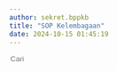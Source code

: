 ```yaml
---
author: sekret.bppkb
title: "SOP Kelembagaan"
date: 2024-10-15 01:45:19
---
```


<script>
    const items = [
        {
            title: "SOP Pengelolaan Adm Surat Masuk",
            category: "SOP Sekretariat",
            link: "https://drive.google.com/file/d/1FrmehyCFNM_Pv9ya7KFlrqsT1rZSsC7f/view?usp=sharing"
        },
        {
            title: "SOP Pengelolaan Adm Surat Keluar",
            category: "SOP Sekretariat",
            link: "https://drive.google.com/file/d/1dp8KJApNU60Poaq2Gc4wWbEwKUUQT8ZD/view?usp=sharing"
        },
        {
            title: "SOP Pedoman Penyusunan DUK",
            category: "SOP Sekretariat",
            link: "https://drive.google.com/file/d/1pSatuCxcVRhS3MqxMwkAljjBxZfkYqUJ/view?usp=sharing"
        },
        {
            title: "SOP Pedoman Usulan Formasi PNS",
            category: "SOP Sekretariat",
            link: "https://drive.google.com/file/d/10LWss0cwZt5FDU6uJIsSuO8FQLdbcHgD/view?usp=sharing"
        },
        {
            title: "SOP Usulan Kenaikan Pangkat",
            category: "SOP Sekretariat",
            link: "https://drive.google.com/file/d/1Lt23ioe5bND4xyQdyQO5GBGVUEN7ldgp/view?usp=sharing"
        },
        {
            title: "SOP Usulan Kenaikan Gaji Berkala",
            category: "SOP Sekretariat",
            link: "https://drive.google.com/file/d/18UofkAb2rgKXpwXbpKR9PQLAo6J-2xqy/view?usp=sharing"
        },
        {
            title: "SOP Pedoman Pelaksanaan Cuti ASN",
            category: "SOP Sekretariat",
            link: "https://drive.google.com/file/d/11p4fH-HmzecrqRtmevW3RIdrOGq7_O7d/view?usp=sharing"
        },
        {
            title: "SOP Pedoman Persyaratan mengikuti Diklat, Beasiswa dan Tugas Belajar",
            category: "SOP Sekretariat",
            link: "https://drive.google.com/file/d/1iqHJmqlQVl9i3CXeUv81cnPHLp-DkBIU/view?usp=sharing"
        },
        {
            title: "SOP Penyusunan Renja",
            category: "SOP Sekretariat",
            link: "https://drive.google.com/file/d/1eorAxl9sLn6mKQym5S9rN4-30CnmeamG/view?usp=sharing"
        },
        {
            title: "SOP Penyusunan Renstra",
            category: "SOP Sekretariat",
            link: "https://drive.google.com/file/d/19maRCU8NpI8Qx5iN2o1UUGTLCtazb730/view?usp=sharing"
        },
        {
            title: "SOP Penyusunan RKA",
            category: "SOP Sekretariat",
            link: "https://drive.google.com/file/d/1JG9sU_sUlWJcn4JSfwSzwIo52bmYHfhy/view?usp=sharing"
        },
        {
            title: "SOP Penyusunan DPA",
            category: "SOP Sekretariat",
            link: "https://drive.google.com/file/d/1bkwI5KTkwM1jEBa8YCmmU7tMkIoCtYsc/view?usp=sharing"
        },
        {
            title: "SOP Pelaks dan Pelaporan Monev",
            category: "SOP Sekretariat",
            link: "https://drive.google.com/file/d/1mOAicWRxA4Y0BGCa8juetxjFmw9daAbw/view?usp=sharing"
        },
        {
            title: "SOP Manajemen Resiko",
            category: "SOP Sekretariat",
            link: "https://drive.google.com/file/d/1fe0WyIGB2rq_Qd1Eq4m5vzgSGG130TUS/view?usp=sharing"
        },
        {
            title: "SOP Penatausahaan Keuangan",
            category: "SOP Sekretariat",
            link: "https://drive.google.com/file/d/1X7F4WTedYGr558GJyxIFFuCNjGiF7Yiq/view?usp=sharing"
        },
        {
            title: "SOP Pengelolaan Barang",
            category: "SOP Sekretariat",
            link: "https://drive.google.com/file/d/1eIZppDfwCl6bD9s3DbY4r2qUnvOrS2QC/view?usp=sharing"
        },
        {
            title: "SOP Pelaksanaan Riset Swakelola Tipe I",
            category: "SOP Bidang Sosial dan Pemerintahan",
            link: "https://drive.google.com/file/d/108jDnIW2X78V2669gjAiZgDH-ugxTWII/view?usp=sharing"
        },
        {
            title: "SOP Pelaksanaan Riset Swakelola Tipe II",
            category: "SOP Bidang Sosial dan Pemerintahan",
            link: "https://drive.google.com/file/d/1lR7hJStu1RtjBSZk018JpqpIC3Hez5Ym/view?usp=sharing"
        },
        {
            title: "SOP Pelaksanaan Riset Swakelola Tipe III",
            category: "SOP Bidang Sosial dan Pemerintahan",
            link: "https://drive.google.com/file/d/10FZoFi6lj1JSBIW_FPuZYtmjNcggZRqz/view?usp=sharing"
        },
        {
            title: "SOP Penyusunan Pergub Pertek Izin Penelitian",
            category: "SOP Bidang Sosial dan Pemerintahan",
            link: "https://drive.google.com/file/d/1OKSJFbFTfGeB_4Fox5S5H70DJqr2YbI0/view?usp=sharing"
        },
        {
            title: "SOP Penginputan IPKD Provinsi",
            category: "SOP Bidang Sosial dan Pemerintahan",
            link: "https://drive.google.com/file/d/15wKVv3M1Y8BnqvFOOFbOVCC6T8PRaMMy/view?usp=sharing"
        },
        {
            title: "SOP Pengukuran IPKD Kabupaten Kota",
            category: "SOP Bidang Sosial dan Pemerintahan",
            link: "https://drive.google.com/file/d/1JH-aL4uXRtQ3lDULM6KA0reqtqY2osk3/view?usp=sharing"
        },
        {
            title: "SOP Permohonan Penerbitan Pertek Izin Penelitian/Pendataan",
            category: "SOP Bidang Sosial dan Pemerintahan",
            link: "https://drive.google.com/file/d/1FyD2dfsMk0-TUkPkZ0seUUATjhVWlKUG/view?usp=sharing"
        },
        {
            title: "SOP Pelaks Swakelola Peneltian Ekbang",
            category: "SOP Bidang Ekonomi dan Pembangunan",
            link: "https://drive.google.com/file/d/108jDnIW2X78V2669gjAiZgDH-ugxTWII/view?usp=sharing"
        },
        {
            title: "SOP Pelaks Swakelola Penelitian Inovtek",
            category: "SOP Bidang Inovasi dan Teknologi",
            link: "https://drive.google.com/file/d/1bt2bYUrd1y2-lePYijzw50TyXxZLlwCI/view?usp=sharing"
        },
        {
            title: "SOP Pengelolaan Jurnal",
            category: "SOP Bidang Inovasi dan Teknologi",
            link: "https://drive.google.com/file/d/1DpKC7fTQ9fDI8mdh0N37sSWgz6kf07wZ/view?usp=sharing"
        },
        {
            title: "SOP Penerbitan Jurnal",
            category: "SOP Bidang Inovasi dan Teknologi",
            link: "https://drive.google.com/file/d/1n3GmaPmi4ZCN4A--xKHrqzTFu9T2nGFi/view?usp=sharing"
        },
        {
            title: "SOP Fasilitasi HKI",
            category: "SOP Bidang Inovasi dan Teknologi",
            link: "https://drive.google.com/file/d/1ekNiSWMIRuGoRUM2e6WLoFjn6Awt6dG4/view?usp=sharing"
        }
    ];
</script>

<div class="flex justify-between items-center mb-4">
    <div class="flex items-center border-2 border-green-500 rounded-lg p-2 ml-auto">
        <i class="fas fa-search text-green-500 text-xl"></i>
        <input type="text" placeholder="Cari" class="ml-2 text-green-500 text-xl outline-none" style="background: transparent; border: none;" id="searchInput">
        <div class="border-l-2 border-green-500 h-6 mx-4"></div>
        <i class="fas fa-filter text-green-500 text-xl cursor-pointer" id="categoryDropdownToggle"></i>
    </div>
    <div class="relative">
        <div id="categoryDropdown" class="absolute right-0 mt-2 w-48 bg-white border border-gray-300 rounded-lg shadow-lg hidden">
            <div id="categoryList" class="list-none p-0 m-0"></div>
        </div>
    </div>
</div>

<div class="flex flex-wrap justify-start gap-12" id="information-list"></div>

<style>
@media (max-width: 768px) {
    #information-list {
        justify-content: space-around;
    }
}
</style>

<script>
    const container = document.getElementById('information-list');
    const categorySet = new Set();

    function renderItems(filteredItems) {
        container.innerHTML = '';
        if (filteredItems.length === 0) {
            const noResultsDiv = document.createElement('div');
            noResultsDiv.className = 'w-full text-center text-gray-500';
            noResultsDiv.textContent = 'Tidak ada hasil yang cocok';
            container.appendChild(noResultsDiv);
        } else {
            filteredItems.forEach(item => {
                const div = document.createElement('div');
                div.className = 'w-64 bg-white border border-gray-300 rounded-lg overflow-hidden shadow-lg m-2 flex flex-col';
                div.innerHTML = `
                    <div class="flex items-center justify-center w-full h-48 bg-gray-200">
                        <i class="fas fa-file-pdf fa-5x text-red-600"></i>
                    </div>
                    <div class="p-4 bg-green-600 text-white flex-grow flex flex-col justify-between">
                        <p class="text-base font-semibold">${item.title}</p>
                        <div class="flex items-center mt-auto">
                            <i class="fas fa-file-alt mr-2"></i>
                            <span class="text-xs">${item.category}</span>
                        </div>
                    </div>
                    <a class="block p-4 bg-green-700 text-white text-center ${item.link ? 'hover:bg-green-800' : 'cursor-not-allowed'} mt-auto no-underline" href="${item.link}" target="_blank" style="text-decoration: none;" ${item.link ? '' : 'onclick="return false;"'}>
                        <span class="text-sm font-semibold text-white">
                            Lihat Selengkapnya
                            <i class="fas fa-arrow-right"></i>
                        </span>
                    </a>
                `;
                container.appendChild(div);
            });
        }
    }

    items.forEach(item => {
        categorySet.add(item.category);
    });

    const categoryList = document.getElementById('categoryList');

    const allDiv = document.createElement('div');
    allDiv.className = 'pl-4 p-1 pt-2 hover:bg-gray-100 cursor-pointer text-sm';
    allDiv.textContent = 'All';
    allDiv.addEventListener('click', () => {
        renderItems(items);
        document.getElementById('categoryDropdown').classList.add('hidden');
        document.getElementById('categoryDropdownToggle').classList.remove('text-green-700');
    });
    categoryList.appendChild(allDiv);

    categorySet.forEach(category => {
        const div = document.createElement('div');
        div.className = 'pl-4 p-1 hover:bg-gray-100 cursor-pointer text-sm';
        div.style.overflow = 'hidden';
        div.textContent = category;
        div.addEventListener('click', () => {
            const filteredItems = items.filter(item => item.category === category);
            renderItems(filteredItems);
            document.getElementById('categoryDropdown').classList.add('hidden');
            document.getElementById('categoryDropdownToggle').classList.remove('text-green-700');
        });
        categoryList.appendChild(div);
    });

    document.getElementById('categoryDropdownToggle').addEventListener('click', function(event) {
        const dropdown = document.getElementById('categoryDropdown');
        dropdown.classList.toggle('hidden');
        this.classList.toggle('text-green-700');
        event.stopPropagation();
    });

    document.addEventListener('click', function(event) {
        const dropdown = document.getElementById('categoryDropdown');
        const toggle = document.getElementById('categoryDropdownToggle');
        if (!dropdown.classList.contains('hidden') && !dropdown.contains(event.target) && !toggle.contains(event.target)) {
            dropdown.classList.add('hidden');
            toggle.classList.remove('text-green-700');
        }
    });

    document.getElementById('searchInput').addEventListener('input', function() {
        const searchTerm = this.value.toLowerCase();
        const filteredItems = items.filter(item => item.title.toLowerCase().includes(searchTerm));
        renderItems(filteredItems);
    });

    renderItems(items);
</script>
